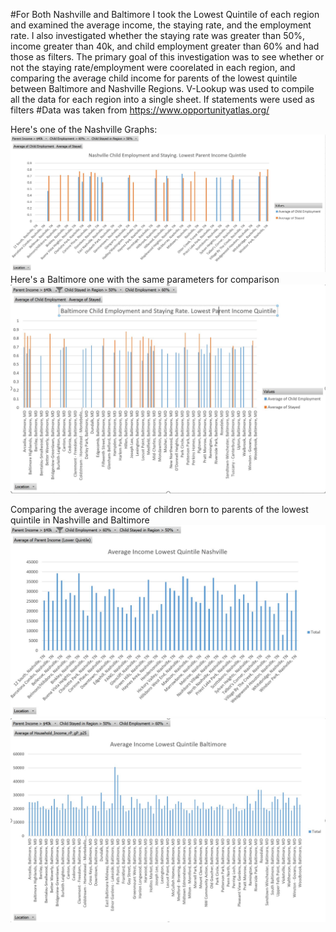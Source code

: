 #For Both Nashville and Baltimore I took the Lowest Quintile of each region and examined the average income, the staying rate, and the employment rate. I also investigated whether the staying rate was greater than 50%, income greater than 40k, and child employment greater than 60% and had those as filters. The primary goal of this investigation was to see whether or not the staying rate/employment were coorelated in each region, and comparing the average child income for parents of the lowest quintile between Baltimore and Nashville Regions. V-Lookup was used to compile all the data for each region into a single sheet. If statements were used as filters
#Data was taken from https://www.opportunityatlas.org/

Here's one of the Nashville Graphs:
![Alt Text](https://github.com/danielhong3/comparing-baltimore-nashville-child-staying-rate-and-income/blob/master/NashvilleStayEmployment.JPG)
Here's a Baltimore one with the same parameters for comparison
![Alt Text](https://github.com/danielhong3/comparing-baltimore-nashville-child-staying-rate-and-income/blob/master/BaltimoreStayEmployment.JPG)

Comparing the average income of children born to parents of the lowest quintile in Nashville and Baltimore
![Alt Text](https://github.com/danielhong3/comparing-baltimore-nashville-child-staying-rate-and-income/blob/master/NashvilleIncome.JPG)
![Alt Text](https://github.com/danielhong3/comparing-baltimore-nashville-child-staying-rate-and-income/blob/master/BaltimoreIncome.JPG)
